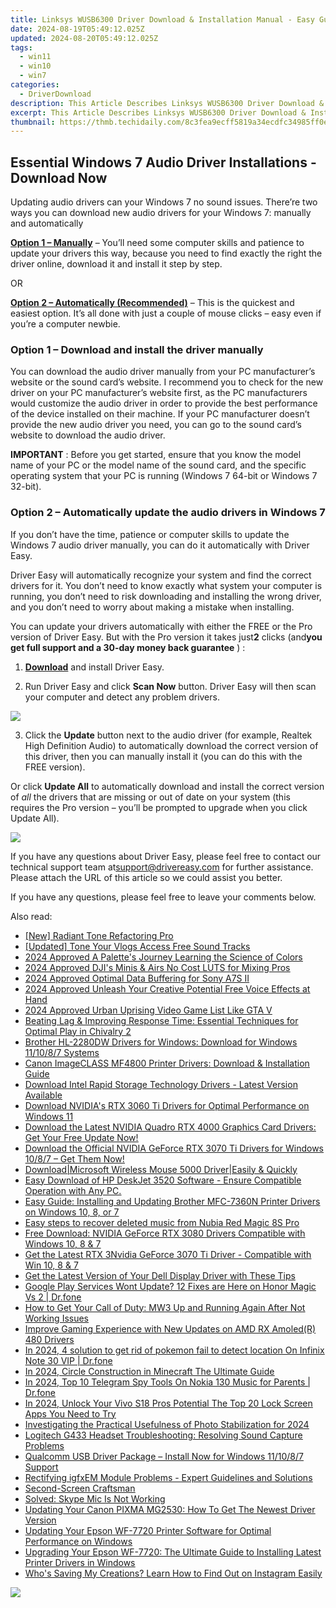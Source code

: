 ```yaml
---
title: Linksys WUSB6300 Driver Download & Installation Manual - Easy Guide
date: 2024-08-19T05:49:12.025Z
updated: 2024-08-20T05:49:12.025Z
tags:
  - win11
  - win10
  - win7
categories:
  - DriverDownload
description: This Article Describes Linksys WUSB6300 Driver Download & Installation Manual - Easy Guide
excerpt: This Article Describes Linksys WUSB6300 Driver Download & Installation Manual - Easy Guide
thumbnail: https://thmb.techidaily.com/8c3fea9ecff5819a34ecdfc34985ff0e7d79f6ba1ec716878a66fd43b24d77e8.jpg
---
```


## Essential Windows 7 Audio Driver Installations - Download Now

Updating audio drivers can your Windows 7 no sound issues. There’re two ways you can download new audio drivers for your Windows 7: manually and automatically

[**Option 1 – Manually**](https://tools.techidaily.com/drivereasy/download/) – You’ll need some computer skills and patience to update your drivers this way, because you need to find exactly the right the driver online, download it and install it step by step.

OR

[**Option 2 – Automatically (Recommended)**](https://www.drivereasy.com/knowledge/download-audio-drivers-for-windows-7/#option2) – This is the quickest and easiest option. It’s all done with just a couple of mouse clicks – easy even if you’re a computer newbie.

### **Option 1 –**  **Download and install the driver manually**

 You can download the audio driver manually from your PC manufacturer’s website or the sound card’s website. I recommend you to check for the new driver on your PC manufacturer’s website first, as the PC manufacturers would customize the audio driver in order to provide the best performance of the device installed on their machine. If your PC manufacturer doesn’t provide the new audio driver you need, you can go to the sound card’s website to download the audio driver.

**IMPORTANT** : Before you get started, ensure that you know the model name of your PC or the model name of the sound card, and the specific operating system that your PC is running (Windows 7 64-bit or Windows 7 32-bit).

### **Option 2 –  Automatically update the audio drivers in Windows 7**

 If you don’t have the time, patience or computer skills to update the Windows 7 audio driver manually, you can do it automatically with Driver Easy.

 Driver Easy will automatically recognize your system and find the correct drivers for it. You don’t need to know exactly what system your computer is running, you don’t need to risk downloading and installing the wrong driver, and you don’t need to worry about making a mistake when installing.

 You can update your drivers automatically with either the FREE or the Pro version of Driver Easy. But with the Pro version it takes just**2** clicks  (and**you get full support and a 30-day money back guarantee** ) :

 1) **[Download](https://tools.techidaily.com/drivereasy/download/)**   and install Driver Easy.

 2) Run Driver Easy and click **Scan Now**   button. Driver Easy will then scan your computer and detect any problem drivers.

![](https://images.drivereasy.com/wp-content/uploads/2018/09/img_5b9a108aef951.jpg)

 3) Click the **Update** button next to the audio driver (for example, Realtek High Definition Audio) to automatically download the correct version of this driver, then you can manually install it (you can do this with the FREE version).

 Or click **Update All**  to automatically download and install the correct version of _all_   the drivers that are missing or out of date on your system (this requires the Pro version – you’ll be prompted to upgrade when you click Update All).

![](https://images.drivereasy.com/wp-content/uploads/2018/09/img_5b9a10b583bee.jpg)

 If you have any questions about Driver Easy, please feel free to contact our technical support team at[support@drivereasy.com](https://tools.techidaily.com/drivereasy/download/) for further assistance. Please attach the URL of this article so we could assist you better.

If you have any questions, please feel free to leave your comments below.

<ins class="adsbygoogle"
     style="display:block"
     data-ad-format="autorelaxed"
     data-ad-client="ca-pub-7571918770474297"
     data-ad-slot="1223367746"></ins>



<ins class="adsbygoogle"
     style="display:block"
     data-ad-client="ca-pub-7571918770474297"
     data-ad-slot="8358498916"
     data-ad-format="auto"
     data-full-width-responsive="true"></ins>

<span class="atpl-alsoreadstyle">Also read:</span>
<div><ul>
<li><a href="https://extra-support.techidaily.com/new-radiant-tone-refactoring-pro/"><u>[New] Radiant Tone Refactoring Pro</u></a></li>
<li><a href="https://facebook-video-share.techidaily.com/updated-tone-your-vlogs-access-free-sound-tracks/"><u>[Updated] Tone Your Vlogs  Access Free Sound Tracks</u></a></li>
<li><a href="https://extra-information.techidaily.com/2024-approved-a-palettes-journey-learning-the-science-of-colors/"><u>2024 Approved  A Palette's Journey  Learning the Science of Colors</u></a></li>
<li><a href="https://article-tips.techidaily.com/2024-approved-djis-minis-and-airs-no-cost-luts-for-mixing-pros/"><u>2024 Approved  DJI's Minis & Airs  No Cost LUTS for Mixing Pros</u></a></li>
<li><a href="https://extra-skills.techidaily.com/2024-approved-optimal-data-buffering-for-sony-a7s-ii/"><u>2024 Approved  Optimal Data Buffering for Sony A7S II</u></a></li>
<li><a href="https://some-guidance.techidaily.com/2024-approved-unleash-your-creative-potential-free-voice-effects-at-hand/"><u>2024 Approved  Unleash Your Creative Potential  Free Voice Effects at Hand</u></a></li>
<li><a href="https://remote-screen-capture.techidaily.com/2024-approved-urban-uprising-video-game-list-like-gta-v/"><u>2024 Approved  Urban Uprising  Video Game List Like GTA V</u></a></li>
<li><a href="https://hardware-updates.techidaily.com/beating-lag-and-improving-response-time-essential-techniques-for-optimal-play-in-chivalry-2/"><u>Beating Lag & Improving Response Time: Essential Techniques for Optimal Play in Chivalry 2</u></a></li>
<li><a href="https://hardware-updates.techidaily.com/brother-hl-2280dw-drivers-for-windows-download-for-windows-111087-systems/"><u>Brother HL-2280DW Drivers for Windows: Download for Windows 11/10/8/7 Systems</u></a></li>
<li><a href="https://hardware-updates.techidaily.com/canon-imageclass-mf4800-printer-drivers-download-and-installation-guide/"><u>Canon ImageCLASS MF4800 Printer Drivers: Download & Installation Guide</u></a></li>
<li><a href="https://hardware-updates.techidaily.com/download-intel-rapid-storage-technology-drivers-latest-version-available/"><u>Download Intel Rapid Storage Technology Drivers - Latest Version Available</u></a></li>
<li><a href="https://hardware-updates.techidaily.com/download-nvidias-rtx-3060-ti-drivers-for-optimal-performance-on-windows-11/"><u>Download NVIDIA's RTX 3060 Ti Drivers for Optimal Performance on Windows 11</u></a></li>
<li><a href="https://hardware-updates.techidaily.com/download-the-latest-nvidia-quadro-rtx-4000-graphics-card-drivers-get-your-free-update-now/"><u>Download the Latest NVIDIA Quadro RTX 4000 Graphics Card Drivers: Get Your Free Update Now!</u></a></li>
<li><a href="https://hardware-updates.techidaily.com/download-the-official-nvidia-geforce-rtx-3070-ti-drivers-for-windows-1087-get-them-now/"><u>Download the Official NVIDIA GeForce RTX 3070 Ti Drivers for Windows 10/8/7 – Get Them Now!</u></a></li>
<li><a href="https://hardware-updates.techidaily.com/downloadmicrosoft-wireless-mouse-5000-drivereasily-and-quickly/"><u>Download|Microsoft Wireless Mouse 5000 Driver|Easily & Quickly</u></a></li>
<li><a href="https://hardware-updates.techidaily.com/easy-download-of-hp-deskjet-3520-software-ensure-compatible-operation-with-any-pc/"><u>Easy Download of HP DeskJet 3520 Software - Ensure Compatible Operation with Any PC.</u></a></li>
<li><a href="https://hardware-updates.techidaily.com/easy-guide-installing-and-updating-brother-mfc-7360n-printer-drivers-on-windows-10-8-or-7/"><u>Easy Guide: Installing and Updating Brother MFC-7360N Printer Drivers on Windows 10, 8, or 7</u></a></li>
<li><a href="https://phone-solutions.techidaily.com/easy-steps-to-recover-deleted-music-from-nubia-red-magic-8s-pro-by-fonelab-android-recover-music/"><u>Easy steps to recover deleted music from Nubia Red Magic 8S Pro</u></a></li>
<li><a href="https://hardware-updates.techidaily.com/free-download-nvidia-geforce-rtx-3080-drivers-compatible-with-windows-10-8-and-7/"><u>Free Download: NVIDIA GeForce RTX 3080 Drivers Compatible with Windows 10, 8 & 7</u></a></li>
<li><a href="https://hardware-updates.techidaily.com/get-the-latest-rtx-3nvidia-geforce-3070-ti-driver-compatible-with-win-10-8-and-7/"><u>Get the Latest RTX 3Nvidia GeForce 3070 Ti Driver - Compatible with Win 10, 8 & 7</u></a></li>
<li><a href="https://hardware-updates.techidaily.com/get-the-latest-version-of-your-dell-display-driver-with-these-tips/"><u>Get the Latest Version of Your Dell Display Driver with These Tips</u></a></li>
<li><a href="https://howto.techidaily.com/google-play-services-wont-update-12-fixes-are-here-on-honor-magic-vs-2-drfone-by-drfone-fix-android-problems-fix-android-problems/"><u>Google Play Services Wont Update? 12 Fixes are Here on Honor Magic Vs 2 | Dr.fone</u></a></li>
<li><a href="https://hardware-updates.techidaily.com/how-to-get-your-call-of-duty-mw3-up-and-running-again-after-not-working-issues/"><u>How to Get Your Call of Duty: MW3 Up and Running Again After Not Working Issues</u></a></li>
<li><a href="https://hardware-updates.techidaily.com/improve-gaming-experience-with-new-updates-on-amd-rx-amoledr-480-drivers/"><u>Improve Gaming Experience with New Updates on AMD RX Amoled(R) 480 Drivers</u></a></li>
<li><a href="https://android-pokemon-go.techidaily.com/in-2024-4-solution-to-get-rid-of-pokemon-fail-to-detect-location-on-infinix-note-30-vip-drfone-by-drfone-virtual-android/"><u>In 2024, 4 solution to get rid of pokemon fail to detect location On Infinix Note 30 VIP | Dr.fone</u></a></li>
<li><a href="https://digital-screen-recording.techidaily.com/in-2024-circle-construction-in-minecraft-the-ultimate-guide/"><u>In 2024, Circle Construction in Minecraft  The Ultimate Guide</u></a></li>
<li><a href="https://android-location-track.techidaily.com/in-2024-top-10-telegram-spy-tools-on-nokia-130-music-for-parents-drfone-by-drfone-virtual-android/"><u>In 2024, Top 10 Telegram Spy Tools On Nokia 130 Music for Parents | Dr.fone</u></a></li>
<li><a href="https://unlock-android.techidaily.com/in-2024-unlock-your-vivo-s18-pros-potential-the-top-20-lock-screen-apps-you-need-to-try-by-drfone-android/"><u>In 2024, Unlock Your Vivo S18 Pros Potential The Top 20 Lock Screen Apps You Need to Try</u></a></li>
<li><a href="https://extra-skills.techidaily.com/investigating-the-practical-usefulness-of-photo-stabilization-for-2024/"><u>Investigating the Practical Usefulness of Photo Stabilization for 2024</u></a></li>
<li><a href="https://hardware-updates.techidaily.com/logitech-g433-headset-troubleshooting-resolving-sound-capture-problems/"><u>Logitech G433 Headset Troubleshooting: Resolving Sound Capture Problems</u></a></li>
<li><a href="https://hardware-updates.techidaily.com/qualcomm-usb-driver-package-install-now-for-windows-111087-support/"><u>Qualcomm USB Driver Package – Install Now for Windows 11/10/8/7 Support</u></a></li>
<li><a href="https://hardware-updates.techidaily.com/rectifying-igfxem-module-problems-expert-guidelines-and-solutions/"><u>Rectifying igfxEM Module Problems - Expert Guidelines and Solutions</u></a></li>
<li><a href="https://youtube-lab.techidaily.com/d-screen-craftsman/"><u>Second-Screen Craftsman</u></a></li>
<li><a href="https://common-error.techidaily.com/solved-skype-mic-is-not-working/"><u>Solved: Skype Mic Is Not Working</u></a></li>
<li><a href="https://hardware-updates.techidaily.com/updating-your-canon-pixma-mg2530-how-to-get-the-newest-driver-version/"><u>Updating Your Canon PIXMA MG2530: How To Get The Newest Driver Version</u></a></li>
<li><a href="https://hardware-updates.techidaily.com/updating-your-epson-wf-7720-printer-software-for-optimal-performance-on-windows/"><u>Updating Your Epson WF-7720 Printer Software for Optimal Performance on Windows</u></a></li>
<li><a href="https://hardware-updates.techidaily.com/upgrading-your-epson-wf-7720-the-ultimate-guide-to-installing-latest-printer-drivers-in-windows/"><u>Upgrading Your Epson WF-7720: The Ultimate Guide to Installing Latest Printer Drivers in Windows</u></a></li>
<li><a href="https://technical-tips.techidaily.com/whos-saving-my-creations-learn-how-to-find-out-on-instagram-easily/"><u>Who's Saving My Creations? Learn How to Find Out on Instagram Easily</u></a></li>
</ul></div>

<!-- affiliate ads begin -->
<a href="https://secure.2checkout.com/order/checkout.php?PRODS=19080710&QTY=1&AFFILIATE=108875&CART=1"><img src="https://smart-seo-tool.com/images/SmartSEOAuditorBox.png" border="0"></a>
<!-- affiliate ads end -->